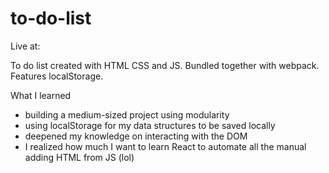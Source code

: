 # to-do-list

Live at: 

To do list created with HTML CSS and JS. Bundled together with webpack. 
Features localStorage.

What I learned

- building a medium-sized project using modularity
- using localStorage for my data structures to be saved locally
- deepened my knowledge on interacting with the DOM
- I realized how much I want to learn React to automate all the manual adding HTML from JS (lol)